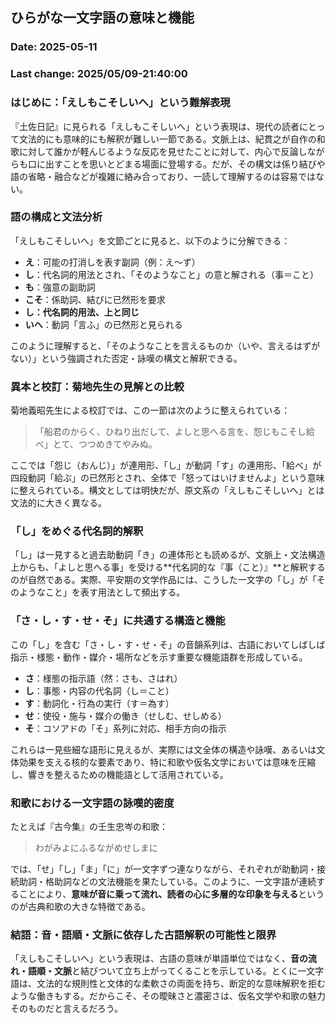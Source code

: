 ## ひらがな一文字語の意味と機能

### Date: 2025-05-11

### Last change: 2025/05/09-21:40:00

### はじめに：「えしもこそしいへ」という難解表現

『土佐日記』に見られる「えしもこそしいへ」という表現は、現代の読者にとって文法的にも意味的にも解釈が難しい一節である。文脈上は、紀貫之が自作の和歌に対して誰かが軽んじるような反応を見せたことに対して、内心で反論しながらも口に出すことを思いとどまる場面に登場する。だが、その構文は係り結びや語の省略・融合などが複雑に絡み合っており、一読して理解するのは容易ではない。

### 語の構成と文法分析

「えしもこそしいへ」を文節ごとに見ると、以下のように分解できる：

- **え**：可能の打消しを表す副詞（例：え〜ず）
- **し**：代名詞的用法とされ、「そのようなこと」の意と解される（事＝こと）
- **も**：強意の副助詞
- **こそ**：係助詞、結びに已然形を要求
- **し：代名詞的用法、上と同じ**
- **いへ**：動詞「言ふ」の已然形と見られる

このように理解すると、「そのようなことを言えるものか（いや、言えるはずがない）」という強調された否定・詠嘆の構文と解釈できる。

### 異本と校訂：菊地先生の見解との比較

菊地義昭先生による校訂では、この一節は次のように整えられている：

> 「船君のからく、ひねり出だして、よしと思へる言を、怨じもこそし給べ」とて、つつめきてやみぬ。

ここでは「怨じ（おんじ）」が連用形、「し」が動詞「す」の連用形、「給べ」が四段動詞「給ぶ」の已然形とされ、全体で「怒ってはいけませんよ」という意味に整えられている。構文としては明快だが、原文系の「えしもこそしいへ」とは文法的に大きく異なる。

### 「し」をめぐる代名詞的解釈

「し」は一見すると過去助動詞「き」の連体形とも読めるが、文脈上・文法構造上からも、「よしと思へる事」を受ける\*\*代名詞的な『事（こと）』\*\*と解釈するのが自然である。実際、平安期の文学作品には、こうした一文字の「し」が「そのようなこと」を表す用法として頻出する。

### 「さ・し・す・せ・そ」に共通する構造と機能

この「し」を含む「さ・し・す・せ・そ」の音韻系列は、古語においてしばしば指示・様態・動作・媒介・場所などを示す重要な機能語群を形成している。

- **さ**：様態の指示語（然：さも、さはれ）
- **し**：事態・内容の代名詞（し＝こと）
- **す**：動詞化・行為の実行（す＝為す）
- **せ**：使役・施与・媒介の働き（せしむ、せしめる）
- **そ**：コソアドの「そ」系列に対応、相手方向の指示

これらは一見些細な語形に見えるが、実際には文全体の構造や詠嘆、あるいは文体効果を支える核的な要素であり、特に和歌や仮名文学においては意味を圧縮し、響きを整えるための機能語として活用されている。

### 和歌における一文字語の詠嘆的密度

たとえば『古今集』の壬生忠岑の和歌：

> わがみよにふるながめせしまに

では、「せ」「し」「ま」「に」が一文字ずつ連なりながら、それぞれが助動詞・接続助詞・格助詞などの文法機能を果たしている。このように、一文字語が連続することにより、**意味が音に乗って流れ、読者の心に多層的な印象を与える**というのが古典和歌の大きな特徴である。

### 結語：音・語順・文脈に依存した古語解釈の可能性と限界

「えしもこそしいへ」という表現は、古語の意味が単語単位ではなく、**音の流れ・語順・文脈**と結びついて立ち上がってくることを示している。とくに一文字語は、文法的な規則性と文体的な柔軟さの両面を持ち、断定的な意味解釈を拒むような働きもする。だからこそ、その曖昧さと濃密さは、仮名文学や和歌の魅力そのものだと言えるだろう。
